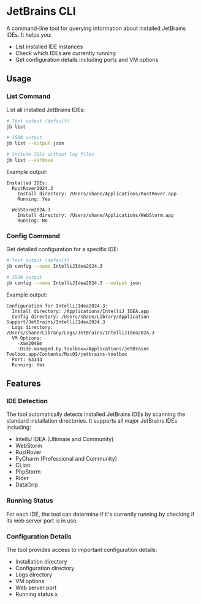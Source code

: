 # JetBrains CLI

A command-line tool for querying information about installed JetBrains IDEs. It helps you:

* List installed IDE instances
* Check which IDEs are currently running
* Get configuration details including ports and VM options

## Usage

### List Command

List all installed JetBrains IDEs:

```bash
# Text output (default)
jb list

# JSON output
jb list --output json

# Include IDEs without log files
jb list --verbose
```

Example output:
```
Installed IDEs:
  RustRover2024.3
    Install directory: /Users/shane/Applications/RustRover.app
    Running: Yes

  WebStorm2024.3
    Install directory: /Users/shane/Applications/WebStorm.app
    Running: No
```

### Config Command

Get detailed configuration for a specific IDE:

```bash
# Text output (default)
jb config --name IntelliJIdea2024.3

# JSON output
jb config --name IntelliJIdea2024.3 --output json
```

Example output:
```
Configuration for IntelliJIdea2024.3:
  Install directory: /Applications/IntelliJ IDEA.app
  Config directory: /Users/shane/Library/Application Support/JetBrains/IntelliJIdea2024.3
  Logs directory: /Users/shane/Library/Logs/JetBrains/IntelliJIdea2024.3
  VM Options:
    -Xmx2048m
    -Dide.managed.by.toolbox=/Applications/JetBrains Toolbox.app/Contents/MacOS/jetbrains-toolbox
  Port: 63343
  Running: Yes
```

## Features

### IDE Detection

The tool automatically detects installed JetBrains IDEs by scanning the standard installation directories. It supports all major JetBrains IDEs including:

- IntelliJ IDEA (Ultimate and Community)
- WebStorm
- RustRover
- PyCharm (Professional and Community)
- CLion
- PhpStorm
- Rider
- DataGrip

### Running Status

For each IDE, the tool can determine if it's currently running by checking if its web server port is in use.

### Configuration Details

The tool provides access to important configuration details:
- Installation directory
- Configuration directory
- Logs directory
- VM options
- Web server port
- Running status
x